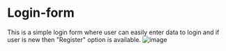 # Login-form
This is a simple login form where user can easily enter data to login and if user is new then "Register" option is available.
![image](https://github.com/MahnoorFatima670/Login-form/assets/139101045/a859ee13-4b16-4e44-a5b8-b4650a47a302)
